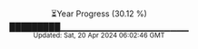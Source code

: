 <p align="center">
⏳Year Progress (30.12 %)<br>
█████████▁▁▁▁▁▁▁▁▁▁▁▁▁▁▁▁▁▁▁▁▁ <br>
<sub>Updated: Sat, 20 Apr 2024 06:02:46 GMT</sub>
</p>

